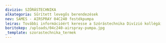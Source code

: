 ```yaml
---
divizio: SZÓRÁSTECHNIKA
alkategoria: Sűrített levegős berendezések
nev: SAMES - AIRSPRAY 04C240 festékpumpa
leiras: További információért keresse a Szórástechnika Divízió kollégáit
boritokep: /uploads/04c240-airspray-pumpa.jpg
_template: szorastechnika_termek
---
```


